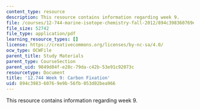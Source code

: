 ```yaml
---
content_type: resource
description: This resource contains information regarding week 9.
file: /courses/12-744-marine-isotope-chemistry-fall-2012/894c398360769e9b56fb053d02bea966_MIT12_744F12_Week9.pdf
file_size: 52742
file_type: application/pdf
learning_resource_types: []
license: https://creativecommons.org/licenses/by-nc-sa/4.0/
ocw_type: OCWFile
parent_title: Study Materials
parent_type: CourseSection
parent_uid: 9849d04f-e28c-79da-c42b-53e91c92073c
resourcetype: Document
title: '12.744 Week 9: Carbon Fixation'
uid: 894c3983-6076-9e9b-56fb-053d02bea966
---
```

This resource contains information regarding week 9.